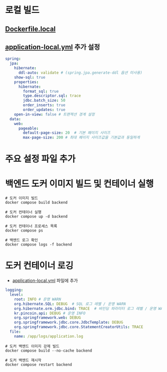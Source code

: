 # 로컬 빌드

## [Dockerfile.local](/Dockerfile.local)

## [application-local.yml](/src/main/resources/application-local.yml) 추가 설정

```yaml
spring:
  jpa:
    hibernate:
      ddl-auto: validate # (spring.jpa.generate-ddl 옵션 미사용)
    show-sql: true
    properties:
      hibernate:
        format_sql: true
        type.descriptor.sql: trace
        jdbc.batch_size: 50
        order_inserts: true
        order_updates: true
    open-in-view: false # 트랜잭션 경계 설정
  data:
    web:
      pageable:
        default-page-size: 20  # 기본 페이지 사이즈
        max-page-size: 200 # 최대 페이지 사이즈값을 기본값과 동일하게
```

# 주요 설정 파일 추가

# 백엔드 도커 이미지 빌드 및 컨테이너 실행

```shell
# 도커 이미지 빌드
docker compose build backend 

# 도커 컨테이너 실행
docker compose up -d backend 

# 도커 컨테이너 프로세스 목록
docker compose ps

# 백엔드 로그 확인
docker compose logs -f backend
```

# 도커 컨테이너 로깅

- [application-local.yml](/src/main/resources/application-local.yml) 파일에 추가

```yaml
logging:
  level:
    root: INFO # 운영 WARN
    org.hibernate.SQL: DEBUG  # SQL 로그 레벨 / 운영 WARN
    org.hibernate.orm.jdbc.bind: TRACE  # 바인딩 파라미터 로그 레벨 / 운영 WARN
    kr.pincoin.api: DEBUG # 운영 INFO
    org.springframework.web: DEBUG
    org.springframework.jdbc.core.JdbcTemplate: DEBUG
    org.springframework.jdbc.core.StatementCreatorUtils: TRACE
  file:
    name: /app/logs/application.log
```

```shell
# 도커 백엔드 이미지 강제 빌드
docker compose build --no-cache backend

# 도커 백엔드 재시작
docker compose restart backend
```